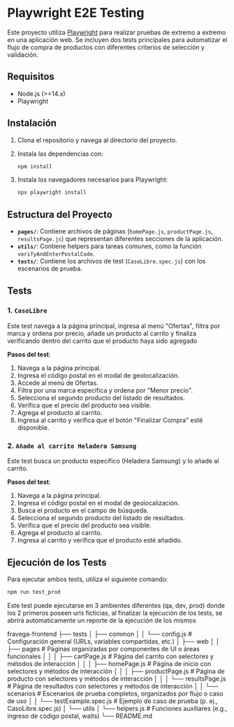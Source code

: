 # Playwright E2E Testing

Este proyecto utiliza [Playwright](https://playwright.dev/) para realizar pruebas de extremo a extremo en una aplicación web. Se incluyen dos tests principales para automatizar el flujo de compra de productos con diferentes criterios de selección y validación.

## Requisitos

- Node.js (>=14.x)
- Playwright

## Instalación

1. Clona el repositorio y navega al directorio del proyecto.
2. Instala las dependencias con:

    ```bash
    npm install
    ```

3. Instala los navegadores necesarios para Playwright:

    ```bash
    npx playwright install
    ```

## Estructura del Proyecto

- **`pages/`**: Contiene archivos de páginas (`homePage.js`, `productPage.js`, `resultsPage.js`) que representan diferentes secciones de la aplicación.
- **`utils/`**: Contiene helpers para tareas comunes, como la función `verifyAndEnterPostalCode`.
- **`tests/`**: Contiene los archivos de test (`CasoLibre.spec.js`) con los escenarios de prueba.

## Tests

### 1. `CasoLibre`

Este test navega a la página principal, ingresa al menú "Ofertas", filtra por marca y ordena por precio, añade un producto al carrito y finaliza verificando dentro del carrito que el producto haya sido agregado

**Pasos del test**:

1. Navega a la página principal.
2. Ingresa el código postal en el modal de geolocalización.
3. Accede al menú de Ofertas.
4. Filtra por una marca específica y ordena por "Menor precio".
5. Selecciona el segundo producto del listado de resultados.
6. Verifica que el precio del producto sea visible.
7. Agrega el producto al carrito.
8. Ingresa al carrito y verifica que el botón "Finalizar Compra" esté disponible.

### 2. `Añade al carrito Heladera Samsung`

Este test busca un producto específico (Heladera Samsung) y lo añade al carrito.

**Pasos del test**:

1. Navega a la página principal.
2. Ingresa el código postal en el modal de geolocalización.
3. Busca el producto en el campo de búsqueda.
4. Selecciona el segundo producto del listado de resultados.
5. Verifica que el precio del producto sea visible.
6. Agrega el producto al carrito.
7. Ingresa al carrito y verifica que el producto esté añadido.

## Ejecución de los Tests

Para ejecutar ambos tests, utiliza el siguiente comando:

```bash
npm run test_prod            
````

Este test puede ejecutarse en 3 ambientes diferentes (qa, dev, prod) donde los 2 primeros poseen urls ficticias, al finalizar la ejecución de los tests, se abrirá automaticamente un reporte de la ejecución de los mismos

fravega-frontend
├── tests
│   ├── common
│   │   └── config.js          # Configuración general (URLs, variables compartidas, etc.)
│   ├── web
│   │   ├── pages              # Páginas organizadas por componentes de UI o áreas funcionales
│   │   │   ├── cartPage.js       # Página del carrito con selectores y métodos de interacción
│   │   │   ├── homePage.js       # Página de inicio con selectores y métodos de interacción
│   │   │   ├── productPage.js    # Página de producto con selectores y métodos de interacción
│   │   │   └── resultsPage.js    # Página de resultados con selectores y métodos de interacción
│   │   └── scenarios           # Escenarios de prueba completos, organizados por flujo o caso de uso
│   │       └── testExample.spec.js  # Ejemplo de caso de prueba (p. ej., CasoLibre.spec.js)
│   └── utils
│       └── helpers.js          # Funciones auxiliares (e.g., ingreso de código postal, waits)
└── README.md
